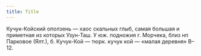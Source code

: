 ```yaml
---
title: Title
---
```


Кучук-Койский оползень — хаос скальных глыб, самая большая и приметная из
которых Узун-Таш. У юж. подножия г. Морчека, близ нп Парковое (Ялт.), б.
Кучук-Кой — тюрк. кучук кой — «малая деревня» В–12.
